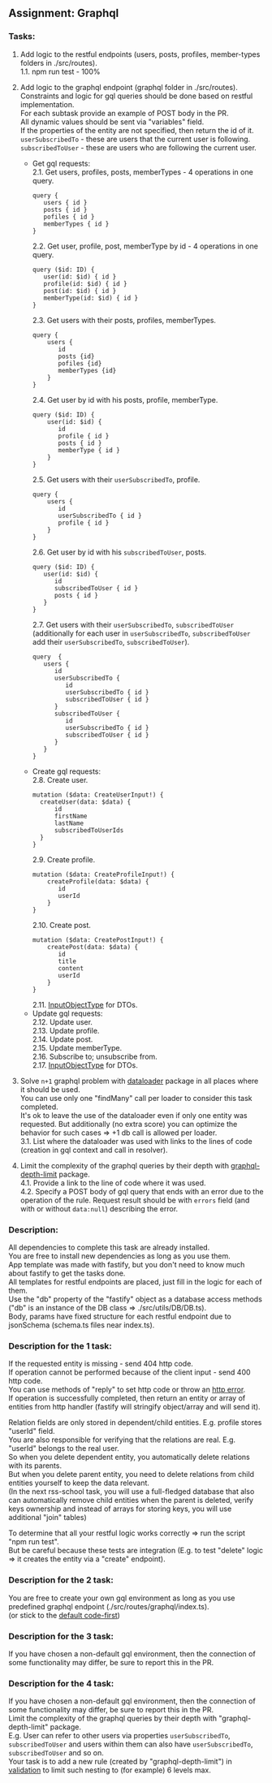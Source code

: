 ## Assignment: Graphql

### Tasks:

1. Add logic to the restful endpoints (users, posts, profiles, member-types folders in ./src/routes).  
   1.1. npm run test - 100%
2. Add logic to the graphql endpoint (graphql folder in ./src/routes).  
    Constraints and logic for gql queries should be done based on restful implementation.  
    For each subtask provide an example of POST body in the PR.  
    All dynamic values should be sent via "variables" field.  
    If the properties of the entity are not specified, then return the id of it.  
    `userSubscribedTo` - these are users that the current user is following.  
    `subscribedToUser` - these are users who are following the current user.

   - Get gql requests:  
      2.1. Get users, profiles, posts, memberTypes - 4 operations in one query.  
      ```
      query { 
         users { id }
         posts { id }
         pofiles { id }
         memberTypes { id }
      }
      ```
     2.2. Get user, profile, post, memberType by id - 4 operations in one query.
     ```
     query ($id: ID) {
        user(id: $id) { id }
        profile(id: $id) { id }
        post(id: $id) { id }
        memberType(id: $id) { id }
     }
      ```
     2.3. Get users with their posts, profiles, memberTypes.
     ```
     query { 
         users { 
            id 
            posts {id}
            pofiles {id}
            memberTypes {id}
         }  
     }
     ```
     2.4. Get user by id with his posts, profile, memberType.
     ```
     query ($id: ID) {
         user(id: $id) { 
            id 
            profile { id }
            posts { id }
            memberType { id }
         }
     }
     ```
     2.5. Get users with their `userSubscribedTo`, profile.
     ```    
     query {
         users { 
            id
            userSubscribedTo { id }
            profile { id }             
         }
     }
     ```  
      2.6. Get user by id with his `subscribedToUser`, posts.
      ```    
     query ($id: ID) {
         user(id: $id) { 
            id
            subscribedToUser { id }
            posts { id }             
         }
     }
     ``` 
      2.7. Get users with their `userSubscribedTo`, `subscribedToUser` (additionally for each user in `userSubscribedTo`, `subscribedToUser` add their `userSubscribedTo`, `subscribedToUser`).
      ```    
     query  {
         users { 
            id
            userSubscribedTo { 
               id 
               userSubscribedTo { id }
               subscribedToUser { id }
            }
            subscribedToUser { 
               id 
               userSubscribedTo { id }
               subscribedToUser { id }
            }           
         }
     }
     ``` 
   - Create gql requests:  
     2.8. Create user. 
      ```    
     mutation ($data: CreateUserInput!) {
        createUser(data: $data) {
            id
            firstName
            lastName
            subscribedToUserIds
        }
     }
     ```  
     2.9. Create profile. 
     ```
     mutation ($data: CreateProfileInput!) {
         createProfile(data: $data) {
            id
            userId
         }
     } 
     ```
     2.10. Create post.
     ```
     mutation ($data: CreatePostInput!) {
         createPost(data: $data) {
            id
            title
            content
            userId
         }
     }
     ```
     2.11. [InputObjectType](https://graphql.org/graphql-js/type/#graphqlinputobjecttype) for DTOs.
   - Update gql requests:  
     2.12. Update user.  
     2.13. Update profile.  
     2.14. Update post.  
     2.15. Update memberType.  
     2.16. Subscribe to; unsubscribe from.  
     2.17. [InputObjectType](https://graphql.org/graphql-js/type/#graphqlinputobjecttype) for DTOs.

3. Solve `n+1` graphql problem with [dataloader](https://www.npmjs.com/package/dataloader) package in all places where it should be used.  
   You can use only one "findMany" call per loader to consider this task completed.  
   It's ok to leave the use of the dataloader even if only one entity was requested. But additionally (no extra score) you can optimize the behavior for such cases => +1 db call is allowed per loader.  
   3.1. List where the dataloader was used with links to the lines of code (creation in gql context and call in resolver).
4. Limit the complexity of the graphql queries by their depth with [graphql-depth-limit](https://www.npmjs.com/package/graphql-depth-limit) package.  
   4.1. Provide a link to the line of code where it was used.  
   4.2. Specify a POST body of gql query that ends with an error due to the operation of the rule. Request result should be with `errors` field (and with or without `data:null`) describing the error.

### Description:

All dependencies to complete this task are already installed.  
You are free to install new dependencies as long as you use them.  
App template was made with fastify, but you don't need to know much about fastify to get the tasks done.  
All templates for restful endpoints are placed, just fill in the logic for each of them.  
Use the "db" property of the "fastify" object as a database access methods ("db" is an instance of the DB class => ./src/utils/DB/DB.ts).  
Body, params have fixed structure for each restful endpoint due to jsonSchema (schema.ts files near index.ts).

### Description for the 1 task:

If the requested entity is missing - send 404 http code.  
If operation cannot be performed because of the client input - send 400 http code.  
You can use methods of "reply" to set http code or throw an [http error](https://github.com/fastify/fastify-sensible#fastifyhttperrors).  
If operation is successfully completed, then return an entity or array of entities from http handler (fastify will stringify object/array and will send it).

Relation fields are only stored in dependent/child entities. E.g. profile stores "userId" field.  
You are also responsible for verifying that the relations are real. E.g. "userId" belongs to the real user.  
So when you delete dependent entity, you automatically delete relations with its parents.  
But when you delete parent entity, you need to delete relations from child entities yourself to keep the data relevant.  
(In the next rss-school task, you will use a full-fledged database that also can automatically remove child entities when the parent is deleted, verify keys ownership and instead of arrays for storing keys, you will use additional "join" tables)

To determine that all your restful logic works correctly => run the script "npm run test".  
But be careful because these tests are integration (E.g. to test "delete" logic => it creates the entity via a "create" endpoint).

### Description for the 2 task:

You are free to create your own gql environment as long as you use predefined graphql endpoint (./src/routes/graphql/index.ts).  
(or stick to the [default code-first](https://github.dev/graphql/graphql-js/blob/ffa18e9de0ae630d7e5f264f72c94d497c70016b/src/__tests__/starWarsSchema.ts))

### Description for the 3 task:

If you have chosen a non-default gql environment, then the connection of some functionality may differ, be sure to report this in the PR.

### Description for the 4 task:

If you have chosen a non-default gql environment, then the connection of some functionality may differ, be sure to report this in the PR.  
Limit the complexity of the graphql queries by their depth with "graphql-depth-limit" package.  
E.g. User can refer to other users via properties `userSubscribedTo`, `subscribedToUser` and users within them can also have `userSubscribedTo`, `subscribedToUser` and so on.  
Your task is to add a new rule (created by "graphql-depth-limit") in [validation](https://graphql.org/graphql-js/validation/) to limit such nesting to (for example) 6 levels max.
